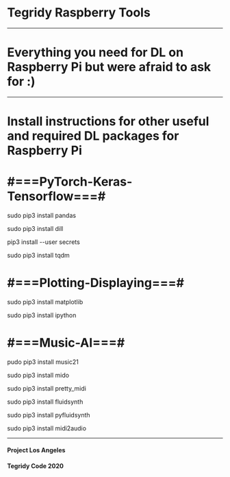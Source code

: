 # Tegridy Raspberry Tools

***

# Everything you need for DL on Raspberry Pi but were afraid to ask for :)

***

# Install instructions for other useful and required DL packages for Raspberry Pi

# #===PyTorch-Keras-Tensorflow===#

sudo pip3 install pandas

sudo pip3 install dill

pip3 install --user secrets

sudo pip3 install tqdm

# #===Plotting-Displaying===#

sudo pip3 install matplotlib

sudo pip3 install ipython

# #===Music-AI===#

pudo pip3 install music21

sudo pip3 install mido

sudo pip3 install pretty_midi

sudo pip3 install fluidsynth

sudo pip3 install pyfluidsynth

sudo pip3 install midi2audio


***

#### Project Los Angeles
#### Tegridy Code 2020

